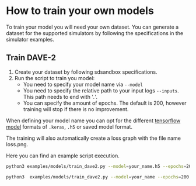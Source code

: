 # How to train your own models

To train your model you will need your own dataset. You can generate a dataset for the supported simulators by following the specifications in the simulator examples.

## Train DAVE-2

1. Create your dataset by following sdsandbox specifications.
2. Run the script to train you model:
    - You need to specify your model name via `--model`
    - You need to specify the relative path to your input logs `--inputs`. This path needs to end with '*.*'.
    - You can specify the amount of epochs. The default is 200, however training will stop if there is no improvement.

When defining your model name you can opt for the different [tensorflow model](https://www.tensorflow.org/tutorials/keras/save_and_load#save_the_entire_model) formats of `.keras`, `.h5` or saved model format.

The training will also automatically create a loss graph with the file name loss.png.

Here you can find an example script execution.

```bash
python3 examples/models/train_dave2.py --model=your_name.h5 --epochs=200 --inputs="./relative/path/to/your/inputs/*.*"

python3  examples/models/train_dave2.py --model=your_name --epochs=200 --inputs="./../../../../Desktop/dataset_1.11./*.jpg"
```
